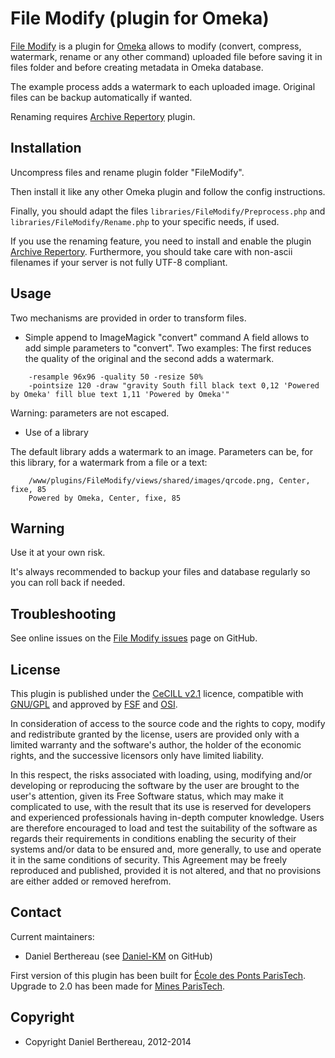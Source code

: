File Modify (plugin for Omeka)
====================================


[File Modify] is a plugin for [Omeka] allows to modify (convert, compress,
watermark, rename or any other command) uploaded file before saving it in
files folder and before creating metadata in Omeka database.

The example process adds a watermark to each uploaded image.
Original files can be backup automatically if wanted.

Renaming requires [Archive Repertory] plugin.


Installation
------------

Uncompress files and rename plugin folder "FileModify".

Then install it like any other Omeka plugin and follow the config instructions.

Finally, you should adapt the files `libraries/FileModify/Preprocess.php` and
`libraries/FileModify/Rename.php` to your specific needs, if used.

If you use the renaming feature, you need to install and enable the plugin
[Archive Repertory]. Furthermore, you should take care with non-ascii filenames
if your server is not fully UTF-8 compliant.


Usage
-----

Two mechanisms are provided in order to transform files.

* Simple append to ImageMagick "convert" command
A field allows to add simple parameters to "convert". Two examples: The first
reduces the quality of the original and the second adds a watermark.

```
    -resample 96x96 -quality 50 -resize 50%
    -pointsize 120 -draw "gravity South fill black text 0,12 'Powered by Omeka' fill blue text 1,11 'Powered by Omeka'"
```

Warning: parameters are not escaped.

* Use of a library

The default library adds a watermark to an image. Parameters can be, for this
library, for a watermark from a file or a text:

```
    /www/plugins/FileModify/views/shared/images/qrcode.png, Center, fixe, 85
    Powered by Omeka, Center, fixe, 85
```


Warning
-------

Use it at your own risk.

It's always recommended to backup your files and database regularly so you can
roll back if needed.


Troubleshooting
---------------

See online issues on the [File Modify issues] page on GitHub.


License
-------

This plugin is published under the [CeCILL v2.1] licence, compatible with
[GNU/GPL] and approved by [FSF] and [OSI].

In consideration of access to the source code and the rights to copy, modify and
redistribute granted by the license, users are provided only with a limited
warranty and the software's author, the holder of the economic rights, and the
successive licensors only have limited liability.

In this respect, the risks associated with loading, using, modifying and/or
developing or reproducing the software by the user are brought to the user's
attention, given its Free Software status, which may make it complicated to use,
with the result that its use is reserved for developers and experienced
professionals having in-depth computer knowledge. Users are therefore encouraged
to load and test the suitability of the software as regards their requirements
in conditions enabling the security of their systems and/or data to be ensured
and, more generally, to use and operate it in the same conditions of security.
This Agreement may be freely reproduced and published, provided it is not
altered, and that no provisions are either added or removed herefrom.


Contact
-------

Current maintainers:

* Daniel Berthereau (see [Daniel-KM] on GitHub)

First version of this plugin has been built for [École des Ponts ParisTech].
Upgrade to 2.0 has been made for [Mines ParisTech].

Copyright
---------

* Copyright Daniel Berthereau, 2012-2014


[Omeka]: http://www.omeka.org
[File Modify]: https://github.com/Daniel-KM/FileModify
[Archive Repertory]: https://github.com/Daniel-KM/ArchiveRepertory
[File Modify issues]: https://github.com/Daniel-KM/FileModify/Issues
[CeCILL v2.1]: http://www.cecill.info/licences/Licence_CeCILL_V2.1-en.html
[GNU/GPL]: https://www.gnu.org/licenses/gpl-3.0.html "GNU/GPL v3"
[FSF]: https://www.fsf.org
[OSI]: http://opensource.org
[Daniel-KM]: http://github.com/Daniel-KM "Daniel Berthereau"
[École des Ponts ParisTech]: http://bibliotheque.enpc.fr
[Mines ParisTech]: https://patrimoine.mines-paristech.fr
